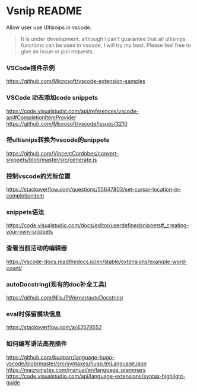 # Vsnip README

Allow user use Ultisnips in vscode.

> It is under development, although I can't guarantee that
> all ultisnips functions can be used in vscode, I will try my best.
> Please feel free to give an issue or pull requests.

### VSCode插件示例

https://github.com/Microsoft/vscode-extension-samples

### VSCode 动态添加code snippets

https://code.visualstudio.com/api/references/vscode-api#CompletionItemProvider
https://github.com/Microsoft/vscode/issues/3210


### 将ultisnips转换为vscode的snippets

https://github.com/VincentCordobes/convert-snippets/blob/master/src/generate.js

### 控制vscode的光标位置

https://stackoverflow.com/questions/55647803/set-cursor-location-in-completionitem


### snippets语法

https://code.visualstudio.com/docs/editor/userdefinedsnippets#_creating-your-own-snippets

### 查看当前活动的编辑器

https://vscode-docs.readthedocs.io/en/stable/extensions/example-word-count/

### autoDocstring(现有的doc补全工具)

https://github.com/NilsJPWerner/autoDocstring

### eval时保留模块信息

https://stackoverflow.com/a/43578552


### 如何编写语法高亮插件

https://github.com/budparr/language-hugo-vscode/blob/master/src/syntaxes/hugo.tmLanguage.json
https://macromates.com/manual/en/language_grammars
https://code.visualstudio.com/api/language-extensions/syntax-highlight-guide
